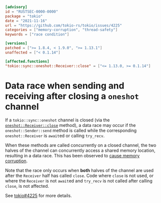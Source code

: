 ```toml
[advisory]
id = "RUSTSEC-0000-0000"
package = "tokio"
date = "2021-11-16"
url = "https://github.com/tokio-rs/tokio/issues/4225"
categories = ["memory-corruption", "thread-safety"]
keywords = ["race condition"]

[versions]
patched = [">= 1.8.4, < 1.9.0", ">= 1.13.1"]
unaffected = ["< 0.1.14"]

[affected.functions]
"tokio::sync::oneshot::Receiver::close" = ["<= 1.13.0, >= 0.1.14"]
```

# Data race when sending and receiving after closing a `oneshot` channel

If a `tokio::sync::oneshot` channel is closed (via the
[`oneshot::Receiver::close`] method), a data race may occur if the
`oneshot::Sender::send` method is called while the corresponding
`oneshot::Receiver` is `await`ed or calling `try_recv`.

When these methods are called concurrently on a closed channel, the two halves
of the channel can concurrently access a shared memory location, resulting in a
data race. This has been observed to [cause memory corruption][corruption].

Note that the race only occurs when **both** halves of the channel are used
after the `Receiver` half has called `close`. Code where `close` is not used, or where the
`Receiver` is not `await`ed and `try_recv` is not called after calling `close`,
is not affected.

See [tokio#4225][issue] for more details.

[corruption]: https://github.com/tokio-rs/tokio/issues/4225#issuecomment-967434847
[issue]: https://github.com/tokio-rs/tokio/issues/4225
[`oneshot::Receiver::close`]: https://docs.rs/tokio/1.14.0/tokio/sync/oneshot/struct.Receiver.html#method.close
